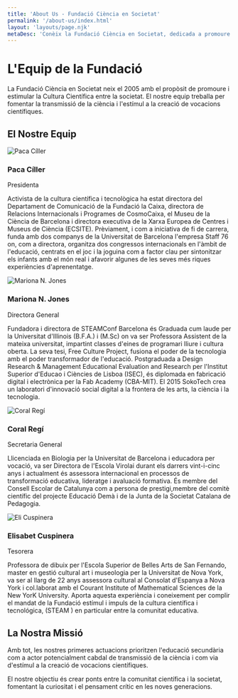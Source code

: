```yaml
---
title: 'About Us - Fundació Ciència en Societat'
permalink: '/about-us/index.html'
layout: 'layouts/page.njk'
metaDesc: 'Conèix la Fundació Ciència en Societat, dedicada a promoure la cultura científica des del 2005.'
---
```


# L'Equip de la Fundació

La Fundació Ciència en Societat neix el 2005 amb el propòsit de promoure i estimular la Cultura Científica entre la societat. El nostre equip treballa per fomentar la transmissió de la ciència i l'estímul a la creació de vocacions científiques.

## El Nostre Equip

<div class="team-grid">
  <div class="team-member">
    <div class="team-member__image">
      <img src="/images/team/paca-ciller.jpg" alt="Paca Cíller" loading="lazy">
    </div>
    <div class="team-member__info">
      <h3 class="team-member__name">Paca Cíller</h3>
      <p class="team-member__title">Presidenta</p>
      <p class="team-member__description">Activista de la cultura científica i tecnològica ha estat directora del Departament de Comunicació de la Fundació la Caixa, directora de Relacions Internacionals i Programes de CosmoCaixa, el Museu de la Ciència de Barcelona ​​i directora executiva de la Xarxa Europea de Centres i Museus de Ciència (ECSITE). Prèviament, i com a iniciativa de fi de carrera, funda amb dos companys de la Universitat de Barcelona l'empresa Staff 76 on, com a directora, organitza dos congressos internacionals en l'àmbit de l'educació, centrats en el joc i la joguina com a factor clau per sintonitzar els infants amb el món real i afavorir algunes de les seves més riques experiències d'aprenentatge.</p>
    </div>
  </div>

  <div class="team-member">
    <div class="team-member__image">
      <img src="/images/team/mariona-jones.jpg" alt="Mariona N. Jones" loading="lazy">
    </div>
    <div class="team-member__info">
      <h3 class="team-member__name">Mariona N. Jones</h3>
      <p class="team-member__title">Directora General</p>
      <p class="team-member__description">Fundadora i directora de STEAMConf Barcelona és Graduada cum laude per la Universitat d'Illinois (B.F.A.) i (M.Sc) on va ser Professora Assistent de la mateixa universitat, impartint classes d'eines de programari lliure i cultura oberta. La seva tesi, Free Culture Project, fusiona el poder de la tecnologia amb el poder transformador de l'educació. Postgraduada a Design Research & Management Educational Evaluation and Research per l'Institut Superior d'Educao i Ciències de Lisboa (ISEC), és diplomada en fabricació digital i electrònica per la Fab Academy (CBA-MIT). El 2015 SokoTech crea un laboratori d'innovació social digital a la frontera de les arts, la ciència i la tecnologia.</p>
    </div>
  </div>

  <div class="team-member">
    <div class="team-member__image">
      <img src="/images/team/coral-regi.jpg" alt="Coral Regí" loading="lazy">
    </div>
    <div class="team-member__info">
      <h3 class="team-member__name">Coral Regí</h3>
      <p class="team-member__title">Secretaria General</p>
      <p class="team-member__description">Llicenciada en Biologia per la Universitat de Barcelona i educadora per vocació, va ser Directora de l'Escola Virolai durant els darrers vint-i-cinc anys i actualment és assessora internacional en processos de transformació educativa, lideratge i avaluació formativa. És membre del Consell Escolar de Catalunya com a persona de prestigi,membre del comitè científic del projecte Educació Demà i de la Junta de la Societat Catalana de Pedagogia.</p>
    </div>
  </div>

  <div class="team-member">
    <div class="team-member__image">
      <img src="/images/team/eli-cuspinera.jpg" alt="Eli Cuspinera" loading="lazy">
    </div>
    <div class="team-member__info">
      <h3 class="team-member__name">Elisabet Cuspinera</h3>
      <p class="team-member__title">Tesorera</p>
      <p class="team-member__description">Professora de dibuix per l'Escola Superior de Belles Arts de San Fernando, master en gestió cultural art i museologia per la Universitat de Nova York, va ser al llarg de 22 anys assessora cultural al Consolat d'Espanya a Nova York i col.laborat amb el Courant Institute of Mathematical Sciences de la New YorK University. Aporta aquesta experiència i coneixement per complir el mandat de la Fundació estímul i impuls de la cultura científica i tecnológica, (STEAM ) en particular entre la comunitat educativa.</p>
    </div>
  </div>
</div>

## La Nostra Missió

Amb tot, les nostres primeres actuacions prioritzen l'educació secundària com a actor potencialment cabdal de transmissió de la ciència i com via d'estímul a la creació de vocacions científiques.

El nostre objectiu és crear ponts entre la comunitat científica i la societat, fomentant la curiositat i el pensament crític en les noves generacions.

